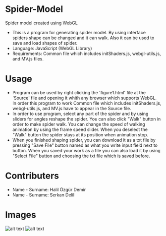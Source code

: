 # Spider-Model
Spider model created using WebGL
 - This is a program for generating spider model. By using interface spiders shape can be changed and it can walk. Also it can be used to save and load shapes of spider.
 - Language: JavaScript (WebGL Library)
 - Requirements: Common file which includes initShaders.js, webgl-utils.js, and MV.js files.


# Usage
 - Program can be used by right clicking the 'figure1.html' file at the 'Source' file and opening it whith any browser which supports WebGL. In order this program to work Common file which includes initShaders.js, webgl-utils.js, and MV.js have to appear in the Source file.
 - In order to use program, select any part of the spider and by using sliders for angles reshape the spider. You can also click "Walk" button in order to make spider walk. You can change the speed of walking animation by using the frame speed slider. When you deselect the "Walk" button the spider stays at its position when animation stop.
 - When you finished shaping spider, you can download it as a txt file by pressing "Save File" button named as what you write  input field next to button. When you saved your work as a file you can also load it by using "Select File" button and choosing the txt file which is saved before.
# Contributers
 - Name - Surname: Halil Özgür Demir
 - Name - Surname: Serkan Delil
 
# Images

![alt text](https://user-images.githubusercontent.com/64331421/105494926-8cc90480-5ccc-11eb-903f-deb6450a4d2c.png)
![alt text](https://user-images.githubusercontent.com/64331421/105494935-8dfa3180-5ccc-11eb-83a4-8907db281712.png)
